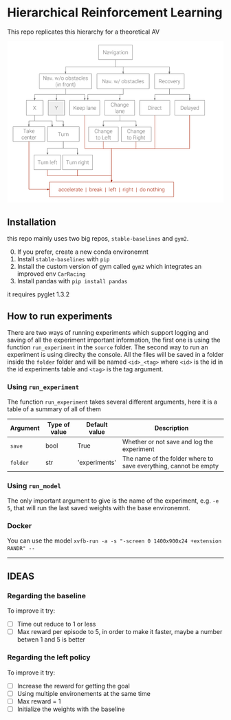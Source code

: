 # Hierarchical Reinforcement Learning

This repo replicates this hierarchy for a theoretical AV

![hierachy](img/hierarchy.png)

## Installation

this repo mainly uses two big repos, `stable-baselines` and `gym2`.

0. If you prefer, create a new conda environemnt
1. Install `stable-baselines` with `pip`
2. Install the custom version of gym called `gym2` which integrates an improved env `CarRacing`
3. Install pandas with `pip install pandas`


it requires pyglet 1.3.2


## How to run experiments

There are two ways of running experiments which support logging and saving of all the experiment important information, the first one is using the function `run_experiment` in the `source` folder. The second way to run an experiment is using direclty the console. All the files will be saved in a folder inside the `folder` folder and will be named `<id>_<tag>` where `<id>` is the id in the id experiments table and `<tag>` is the tag argument.

### Using `run_experiment`

The function `run_experiment` takes several different arguments, here it is a table of a summary of all of them

| Argument | Type of value | Default value | Description |
| --- | --- | --- | --- |
| `save` | bool | True | Whether or not save and log the experiment |
| `folder` | str | 'experiments' | The name of the folder where to save everything, cannot be empty |

### Using `run_model`

The only important argument to give is the name of the experiment, e.g. `-e 5`, that will run the last saved weights with the base environemnt.

### Docker

You can use the model `xvfb-run -a -s "-screen 0 1400x900x24 +extension RANDR" --`

---

## IDEAS

### Regarding the baseline

To improve it try:
- [ ] Time out reduce to 1 or less
- [ ] Max reward per episode to 5, in order to make it faster, maybe a number betwen 1 and 5 is better

### Regarding the left policy

To improve it try:
- [ ] Increase the reward for getting the goal
- [ ] Using multiple environements at the same time
- [ ] Max reward = 1
- [ ] Initialize the weights with the baseline
